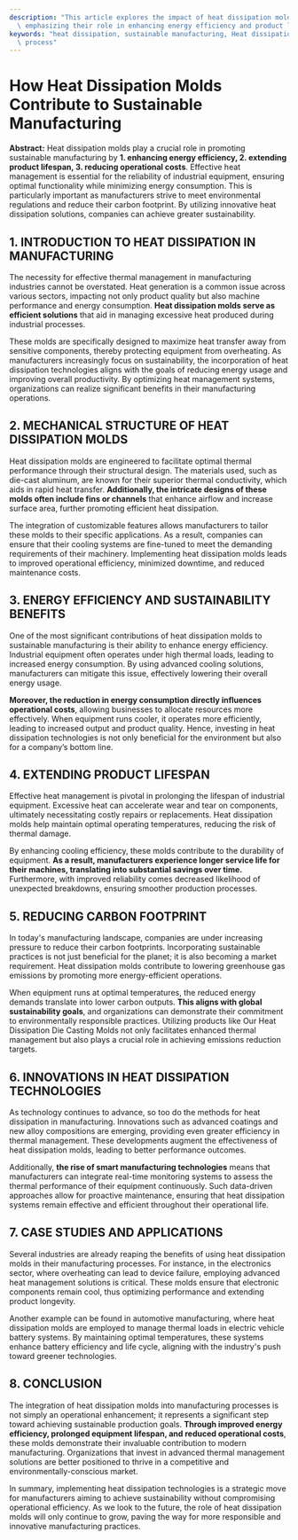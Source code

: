 ```yaml
---
description: "This article explores the impact of heat dissipation molds in sustainable manufacturing,\
  \ emphasizing their role in enhancing energy efficiency and product longevity."
keywords: "heat dissipation, sustainable manufacturing, Heat dissipation performance, Die casting\
  \ process"
---
```

# How Heat Dissipation Molds Contribute to Sustainable Manufacturing

**Abstract:**
Heat dissipation molds play a crucial role in promoting sustainable manufacturing by **1. enhancing energy efficiency, 2. extending product lifespan, 3. reducing operational costs**. Effective heat management is essential for the reliability of industrial equipment, ensuring optimal functionality while minimizing energy consumption. This is particularly important as manufacturers strive to meet environmental regulations and reduce their carbon footprint. By utilizing innovative heat dissipation solutions, companies can achieve greater sustainability.

## 1. INTRODUCTION TO HEAT DISSIPATION IN MANUFACTURING

The necessity for effective thermal management in manufacturing industries cannot be overstated. Heat generation is a common issue across various sectors, impacting not only product quality but also machine performance and energy consumption. **Heat dissipation molds serve as efficient solutions** that aid in managing excessive heat produced during industrial processes.

These molds are specifically designed to maximize heat transfer away from sensitive components, thereby protecting equipment from overheating. As manufacturers increasingly focus on sustainability, the incorporation of heat dissipation technologies aligns with the goals of reducing energy usage and improving overall productivity. By optimizing heat management systems, organizations can realize significant benefits in their manufacturing operations.

## 2. MECHANICAL STRUCTURE OF HEAT DISSIPATION MOLDS

Heat dissipation molds are engineered to facilitate optimal thermal performance through their structural design. The materials used, such as die-cast aluminum, are known for their superior thermal conductivity, which aids in rapid heat transfer. **Additionally, the intricate designs of these molds often include fins or channels** that enhance airflow and increase surface area, further promoting efficient heat dissipation.

The integration of customizable features allows manufacturers to tailor these molds to their specific applications. As a result, companies can ensure that their cooling systems are fine-tuned to meet the demanding requirements of their machinery. Implementing heat dissipation molds leads to improved operational efficiency, minimized downtime, and reduced maintenance costs.

## 3. ENERGY EFFICIENCY AND SUSTAINABILITY BENEFITS

One of the most significant contributions of heat dissipation molds to sustainable manufacturing is their ability to enhance energy efficiency. Industrial equipment often operates under high thermal loads, leading to increased energy consumption. By using advanced cooling solutions, manufacturers can mitigate this issue, effectively lowering their overall energy usage.

**Moreover, the reduction in energy consumption directly influences operational costs**, allowing businesses to allocate resources more effectively. When equipment runs cooler, it operates more efficiently, leading to increased output and product quality. Hence, investing in heat dissipation technologies is not only beneficial for the environment but also for a company’s bottom line.

## 4. EXTENDING PRODUCT LIFESPAN

Effective heat management is pivotal in prolonging the lifespan of industrial equipment. Excessive heat can accelerate wear and tear on components, ultimately necessitating costly repairs or replacements. Heat dissipation molds help maintain optimal operating temperatures, reducing the risk of thermal damage.

By enhancing cooling efficiency, these molds contribute to the durability of equipment. **As a result, manufacturers experience longer service life for their machines, translating into substantial savings over time.** Furthermore, with improved reliability comes decreased likelihood of unexpected breakdowns, ensuring smoother production processes.

## 5. REDUCING CARBON FOOTPRINT

In today's manufacturing landscape, companies are under increasing pressure to reduce their carbon footprints. Incorporating sustainable practices is not just beneficial for the planet; it is also becoming a market requirement. Heat dissipation molds contribute to lowering greenhouse gas emissions by promoting more energy-efficient operations. 

When equipment runs at optimal temperatures, the reduced energy demands translate into lower carbon outputs. **This aligns with global sustainability goals**, and organizations can demonstrate their commitment to environmentally responsible practices. Utilizing products like Our Heat Dissipation Die Casting Molds not only facilitates enhanced thermal management but also plays a crucial role in achieving emissions reduction targets.

## 6. INNOVATIONS IN HEAT DISSIPATION TECHNOLOGIES

As technology continues to advance, so too do the methods for heat dissipation in manufacturing. Innovations such as advanced coatings and new alloy compositions are emerging, providing even greater efficiency in thermal management. These developments augment the effectiveness of heat dissipation molds, leading to better performance outcomes.

Additionally, **the rise of smart manufacturing technologies** means that manufacturers can integrate real-time monitoring systems to assess the thermal performance of their equipment continuously. Such data-driven approaches allow for proactive maintenance, ensuring that heat dissipation systems remain effective and efficient throughout their operational life.

## 7. CASE STUDIES AND APPLICATIONS

Several industries are already reaping the benefits of using heat dissipation molds in their manufacturing processes. For instance, in the electronics sector, where overheating can lead to device failure, employing advanced heat management solutions is critical. These molds ensure that electronic components remain cool, thus optimizing performance and extending product longevity.

Another example can be found in automotive manufacturing, where heat dissipation molds are employed to manage thermal loads in electric vehicle battery systems. By maintaining optimal temperatures, these systems enhance battery efficiency and life cycle, aligning with the industry's push toward greener technologies.

## 8. CONCLUSION

The integration of heat dissipation molds into manufacturing processes is not simply an operational enhancement; it represents a significant step toward achieving sustainable production goals. **Through improved energy efficiency, prolonged equipment lifespan, and reduced operational costs**, these molds demonstrate their invaluable contribution to modern manufacturing. Organizations that invest in advanced thermal management solutions are better positioned to thrive in a competitive and environmentally-conscious market.

In summary, implementing heat dissipation technologies is a strategic move for manufacturers aiming to achieve sustainability without compromising operational efficiency. As we look to the future, the role of heat dissipation molds will only continue to grow, paving the way for more responsible and innovative manufacturing practices.

